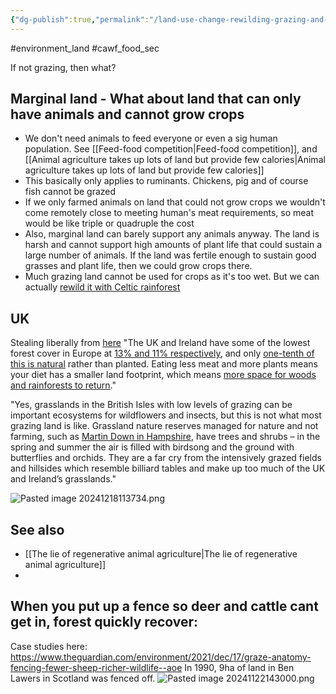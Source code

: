 ```yaml
---
{"dg-publish":true,"permalink":"/land-use-change-rewilding-grazing-and-rainforests/","tags":["#animal_feed","#environment_land","#cawf_food_sec"],"created":"2025-10-23T17:42:47.985+01:00","updated":"2025-10-23T19:18:51.155+01:00"}
---
```


#environment_land #cawf_food_sec 

If not grazing, then what?

## Marginal land - What about land that can only have animals and cannot grow crops
- We don't need animals to feed everyone or even a sig human population. See [[Feed-food competition\|Feed-food competition]], and [[Animal agriculture takes up lots of land but provide few calories\|Animal agriculture takes up lots of land but provide few calories]]  
- This basically only applies to ruminants. Chickens, pig and of course fish cannot be grazed
- If we only farmed animals on land that could not grow crops we wouldn't come remotely close to meeting human's meat requirements, so meat would be like triple or quadruple the cost
- Also, marginal land can barely support any animals anyway. The land is harsh and cannot support high amounts of plant life that could sustain a large number of animals. If the land was fertile enough to sustain good grasses and plant life, then we could grow crops there. 
- Much grazing land cannot be used for crops as it's too wet. But we can actually [rewild it with Celtic rainforest](https://theconversation.com/livestock-grazing-is-preventing-the-return-of-rainforests-to-the-uk-and-ireland-198014)

## UK
Stealing liberally from [here](https://theconversation.com/livestock-grazing-is-preventing-the-return-of-rainforests-to-the-uk-and-ireland-198014)
"The UK and Ireland have some of the lowest forest cover in Europe at [13% and 11% respectively](https://ourworldindata.org/forest-area#what-share-of-each-country-is-forested), and only [one-tenth of this is natural](https://ourworldindata.org/grapher/forest-area-primary-planted?stackMode=relative&country=%7EIRL) rather than planted. Eating less meat and more plants means your diet has a smaller land footprint, which means [more space for woods and rainforests to return](https://theconversation.com/what-would-happen-if-we-abandoned-britains-farms-and-left-them-to-nature-63951)."

"Yes, grasslands in the British Isles with low levels of grazing can be important ecosystems for wildflowers and insects, but this is not what most grazing land is like. Grassland nature reserves managed for nature and not farming, such as [Martin Down in Hampshire](https://walkingmoonraker.com/cranborne-common-from-martin-down/), have trees and shrubs – in the spring and summer the air is filled with birdsong and the ground with butterflies and orchids. They are a far cry from the intensively grazed fields and hillsides which resemble billiard tables and make up too much of the UK and Ireland’s grasslands."

![Pasted image 20241218113734.png](/img/user/Pasted%20image%2020241218113734.png)

## See also
- [[The lie of regenerative animal agriculture\|The lie of regenerative animal agriculture]]
- 

## When you put up a fence so deer and cattle cant get in, forest quickly recover:
Case studies here: https://www.theguardian.com/environment/2021/dec/17/graze-anatomy-fencing-fewer-sheep-richer-wildlife--aoe
In 1990, 9ha of land in Ben Lawers in Scotland was fenced off.
![Pasted image 20241122143000.png](/img/user/Pasted%20image%2020241122143000.png)